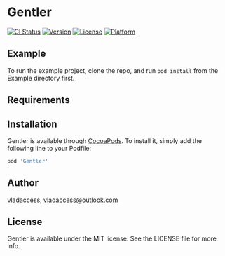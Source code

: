 # Gentler

[![CI Status](https://img.shields.io/travis/vladaccess/Gentler.svg?style=flat)](https://travis-ci.org/vladaccess/Gentler)
[![Version](https://img.shields.io/cocoapods/v/Gentler.svg?style=flat)](https://cocoapods.org/pods/Gentler)
[![License](https://img.shields.io/cocoapods/l/Gentler.svg?style=flat)](https://cocoapods.org/pods/Gentler)
[![Platform](https://img.shields.io/cocoapods/p/Gentler.svg?style=flat)](https://cocoapods.org/pods/Gentler)

## Example

To run the example project, clone the repo, and run `pod install` from the Example directory first.

## Requirements

## Installation

Gentler is available through [CocoaPods](https://cocoapods.org). To install
it, simply add the following line to your Podfile:

```ruby
pod 'Gentler'
```

## Author

vladaccess, vladaccess@outlook.com

## License

Gentler is available under the MIT license. See the LICENSE file for more info.
